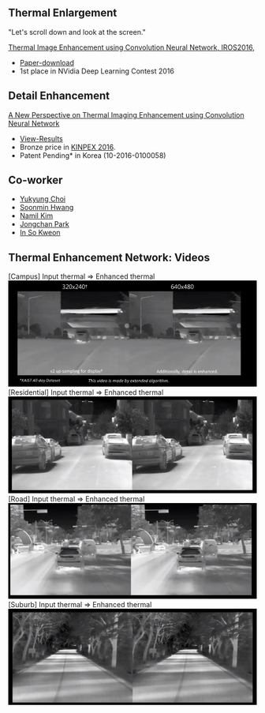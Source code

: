 
## Thermal Enlargement

"Let's scroll down and look at the screen."

[Thermal Image Enhancement using Convolution Neural Network, IROS2016](https://sites.google.com/site/ykchoicv/ten), 
- [Paper-download](https://www.dropbox.com/s/utazd1mj22r3w8y/IROS2016_TEN_Final_High.pdf?dl=0)
- 1st place in NVidia Deep Learning Contest 2016

## Detail Enhancement
[A New Perspective on Thermal Imaging Enhancement using Convolution Neural Network](https://sites.google.com/site/ykchoicv/tenr)
- [View-Results](http://multispectral.kaist.ac.kr/TENR/show-RGBT-67-test-result.html)
- Bronze price in [KINPEX 2016](http://www.kinpex.org/).
- Patent Pending* in Korea (10-2016-0100058)

## Co-worker
- [Yukyung Choi](https://github.com/unizard)
- [Soonmin Hwang](https://github.com/SoonminHwang)
- [Namil Kim](https://github.com/nlkim0817)
- [Jongchan Park](https://github.com/Jongchan)
- [In So Kweon](https://rcv.kaist.ac.kr)

## Thermal Enhancement Network: Videos 

[Campus] Input thermal => Enhanced thermal
[![Campus](https://github.com/kaist-rcv/multispectral/blob/master/capture1.png)](https://youtu.be/WPjacBXYM_w)
[Residential] Input thermal => Enhanced thermal
[![Residential](https://github.com/kaist-rcv/multispectral/blob/master/capture2.PNG)](https://youtu.be/vXA5Wm9twCA)
[Road] Input thermal => Enhanced thermal
[![Road](https://github.com/kaist-rcv/multispectral/blob/master/capture3.PNG)](https://youtu.be/NEJa0_KuPpY)
[Suburb] Input thermal => Enhanced thermal
[![Suburb](https://github.com/kaist-rcv/multispectral/blob/master/capture4.PNG)](https://youtu.be/9CYuuitYZ8I)
